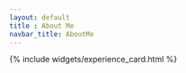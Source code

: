 ```yaml
---
layout: default
title : About Me
navbar_title: AboutMe
---
```


{% include widgets/experience_card.html %}

